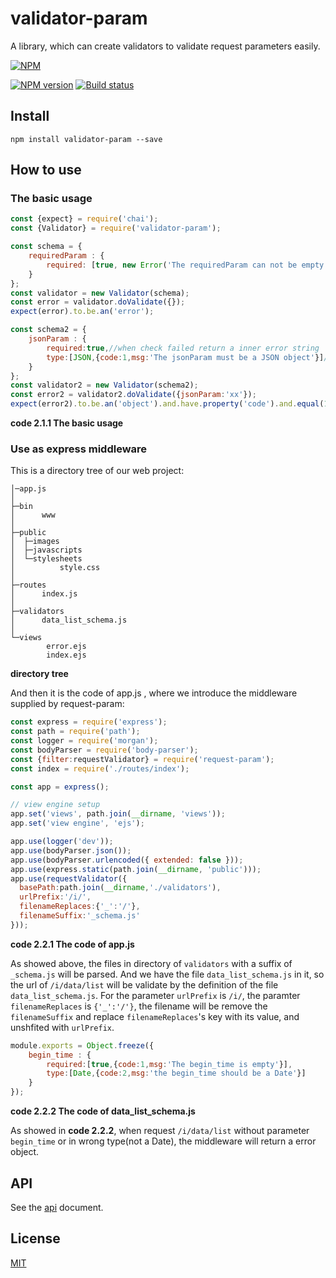 # validator-param

A library, which can create validators to validate request parameters easily. 

[![NPM](https://nodei.co/npm/validator-param.png?downloads=true)](https://nodei.co/npm/validator-param/)  

[![NPM version](https://img.shields.io/npm/v/validator-param.svg?style=flat-square)](https://npmjs.com/package/validator-param)
[![Build status](https://travis-ci.org/yunnysunny/validator-param.svg?branch=master)](https://travis-ci.org/yunnysunny/validator-param)

## Install
```npm install validator-param --save```

## How to use

### The basic usage

```javascript
const {expect} = require('chai');
const {Validator} = require('validator-param');

const schema = {
    requiredParam : {
        required: [true, new Error('The requiredParam can not be empty')]//when check failed return a Error object
    }
};
const validator = new Validator(schema);
const error = validator.doValidate({});
expect(error).to.be.an('error');

const schema2 = {
    jsonParam : {
        required:true,//when check failed return a inner error string
        type:[JSON,{code:1,msg:'The jsonParam must be a JSON object'}]//when check failed return a custom object
    }
};
const validator2 = new Validator(schema2);
const error2 = validator2.doValidate({jsonParam:'xx'});
expect(error2).to.be.an('object').and.have.property('code').and.equal(1);
```
**code 2.1.1 The basic usage**

### Use as express middleware

This is a directory tree of our web project:

```
│─app.js
│
├─bin
│      www
│
├─public
│  ├─images
│  ├─javascripts
│  └─stylesheets
│          style.css
│
├─routes
│      index.js
│
├─validators
│      data_list_schema.js
│
└─views
        error.ejs
        index.ejs
```
**directory tree**

And then it is the code of app.js , where we introduce the middleware supplied by request-param:

```javascript
const express = require('express');
const path = require('path');
const logger = require('morgan');
const bodyParser = require('body-parser');
const {filter:requestValidator} = require('request-param');
const index = require('./routes/index');

const app = express();

// view engine setup
app.set('views', path.join(__dirname, 'views'));
app.set('view engine', 'ejs');

app.use(logger('dev'));
app.use(bodyParser.json());
app.use(bodyParser.urlencoded({ extended: false }));
app.use(express.static(path.join(__dirname, 'public')));
app.use(requestValidator({
  basePath:path.join(__dirname,'./validators'),
  urlPrefix:'/i/',
  filenameReplaces:{'_':'/'},
  filenameSuffix:'_schema.js'
}));
```
**code 2.2.1 The code of app.js**

As showed above, the files in directory of `validators` with a suffix of `_schema.js` will be parsed. And we have the file `data_list_schema.js` in it, so the url of `/i/data/list` will be validate by the definition of the file `data_list_schema.js`. For  the parameter `urlPrefix` is `/i/`, the paramter `filenameReplaces` is `{'_':'/'}`, the filename will be remove the `filenameSuffix` and replace `filenameReplaces`'s key with its value, and  unshfited with `urlPrefix`.

```javascript
module.exports = Object.freeze({
    begin_time : {
        required:[true,{code:1,msg:'The begin_time is empty'}],
        type:[Date,{code:2,msg:'the begin_time should be a Date'}]
    }
});
```
**code 2.2.2 The code of data_list_schema.js**

As showed in **code 2.2.2**, when request `/i/data/list` without parameter `begin_time` or in wrong type(not a Date), the middleware will return a error object. 

## API

See the [api](doc/api.md) document.

## License

[MIT](LICENSE)